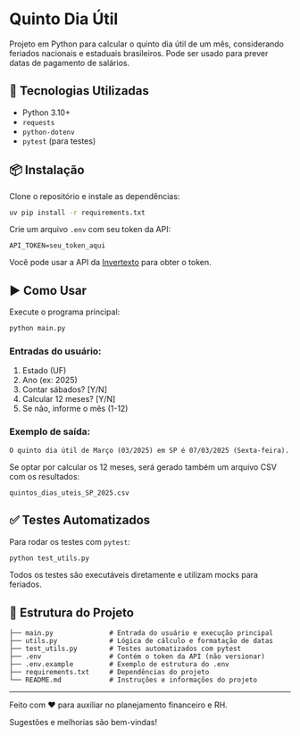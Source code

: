 # Quinto Dia Útil

Projeto em Python para calcular o quinto dia útil de um mês, considerando feriados nacionais e estaduais brasileiros. Pode ser usado para prever datas de pagamento de salários.

## 🧰 Tecnologias Utilizadas

- Python 3.10+
- `requests`
- `python-dotenv`
- `pytest` (para testes)

## 📦 Instalação

Clone o repositório e instale as dependências:

```bash
uv pip install -r requirements.txt
```

Crie um arquivo `.env` com seu token da API:

```env
API_TOKEN=seu_token_aqui
```

Você pode usar a API da [Invertexto](https://invertexto.com/feriados) para obter o token.

## ▶️ Como Usar

Execute o programa principal:

```bash
python main.py
```

### Entradas do usuário:
1. Estado (UF)
2. Ano (ex: 2025)
3. Contar sábados? [Y/N]
4. Calcular 12 meses? [Y/N]
5. Se não, informe o mês (1-12)

### Exemplo de saída:
```
O quinto dia útil de Março (03/2025) em SP é 07/03/2025 (Sexta-feira).
```

Se optar por calcular os 12 meses, será gerado também um arquivo CSV com os resultados:
```
quintos_dias_uteis_SP_2025.csv
```

## ✅ Testes Automatizados

Para rodar os testes com `pytest`:

```bash
python test_utils.py
```

Todos os testes são executáveis diretamente e utilizam mocks para feriados.

## 📁 Estrutura do Projeto

```
├── main.py              # Entrada do usuário e execução principal
├── utils.py             # Lógica de cálculo e formatação de datas
├── test_utils.py        # Testes automatizados com pytest
├── .env                 # Contém o token da API (não versionar)
├── .env.example         # Exemplo de estrutura do .env
├── requirements.txt     # Dependências do projeto
└── README.md            # Instruções e informações do projeto
```

---

Feito com ❤️ para auxiliar no planejamento financeiro e RH. 

Sugestões e melhorias são bem-vindas!